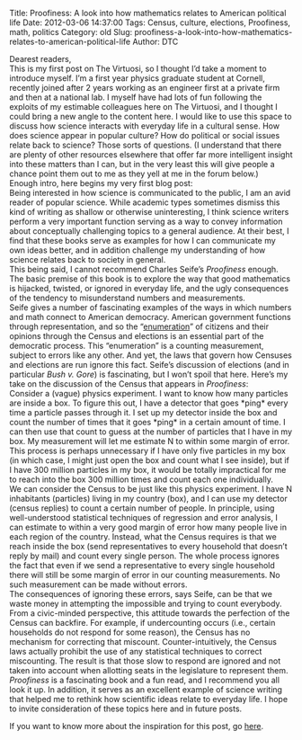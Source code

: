Title: Proofiness: A look into how mathematics relates to American political life
Date: 2012-03-06 14:37:00
Tags: Census, culture, elections, Proofiness, math, politics
Category: old
Slug: proofiness-a-look-into-how-mathematics-relates-to-american-political-life
Author: DTC

<div dir="ltr" style="text-align: left;" trbidi="on"><div class="MsoNormal" style="margin-bottom: 0.0001pt;">
</div><div class="MsoNormal" style="margin-bottom: 0.0001pt;">Dearest readers,</div><div class="MsoNormal" style="margin-bottom: 0.0001pt;"><span style="font-size: 100%;">
</span></div><div class="MsoNormal" style="margin-bottom: 0.0001pt;"><span style="font-size: 100%;">This is my first post on The Virtuosi, so I thought I’d take a moment to introduce myself.  I’m a first year physics graduate student at Cornell, recently joined after 2 years working as an engineer first at a private firm and then at a national lab.  I myself have had lots of fun following the exploits of my estimable colleagues here on The Virtuosi, and I thought I could bring a new angle to the content here.   I would like to use this space to discuss how science interacts with everyday life in a cultural sense.  How does science appear in popular culture?   How do political or social issues relate back to science?  Those sorts of questions.  (I understand that there are plenty of other resources elsewhere that offer far more intelligent insight into these matters than I can, but in the very least this will give people a chance point them out to me as they yell at me in the forum below.)</span></div><div class="MsoNormal" style="margin-bottom: 0.0001pt;"><o:p> </o:p></div><div class="MsoNormal" style="margin-bottom: 0.0001pt;">
</div><div class="MsoNormal" style="margin-bottom: 0.0001pt;">Enough intro, here begins my very first blog post:</div><div class="MsoNormal" style="margin-bottom: 0.0001pt;"><o:p> </o:p></div><div class="MsoNormal" style="margin-bottom: 0.0001pt;">
</div><div class="MsoNormal" style="margin-bottom: 0.0001pt;">Being interested in how science is communicated to the public, I am an avid reader of popular science.   While academic types sometimes dismiss this kind of writing as shallow or otherwise uninteresting, I think science writers perform a very important function serving as a way to convey information about conceptually challenging topics to a general audience.   At their best, I find that these books serve as examples for how I can communicate my own ideas better, and in addition challenge my understanding of how science relates back to society in general.</div><div class="MsoNormal" style="margin-bottom: 0.0001pt;"></div><a name='more'></a>
<div class="MsoNormal" style="margin-bottom: 0.0001pt;">This being said, I cannot recommend Charles Seife’s <i>Proofiness</i> enough.  The basic premise of this book is to explore the way that good mathematics is hijacked, twisted, or ignored in everyday life, and the ugly consequences of the tendency to misunderstand numbers and measurements.</div><div class="MsoNormal" style="margin-bottom: 0.0001pt;">
</div><div class="MsoNormal" style="margin-bottom: 0.0001pt;"><o:p> </o:p></div><div class="MsoNormal" style="margin-bottom: 0.0001pt;">Seife gives a number of fascinating examples of the ways in which numbers and math connect to American democracy.   American government functions through representation, and so the “<a href="http://www.archives.gov/exhibits/charters/constitution_transcript.html">enumeration</a>” of citizens and their opinions through the Census and elections is an essential part of the democratic process.  This “enumeration” is a counting measurement, subject to errors like any other.   And yet, the laws that govern how Censuses and elections are run ignore this fact.  Seife’s discussion of elections (and in particular <i>Bush v. Gore</i>) is fascinating, but I won’t spoil that here.   Here’s my take on the discussion of the Census that appears in <i>Proofiness</i>:</div><div class="MsoNormal" style="margin-bottom: 0.0001pt;">
</div><div class="MsoNormal" style="margin-bottom: 0.0001pt;"><o:p> </o:p></div><div class="MsoNormal" style="margin-bottom: 0.0001pt;">Consider a (vague) physics experiment.   I want to know how many particles are inside a box.  To figure this out, I have a detector that goes *ping* every time a particle passes through it.  I set up my detector inside the box and count the number of times that it goes *ping* in a certain amount of time.  I can then use that count to guess at the number of particles that I have in my box.   My measurement will let me estimate N to within some margin of error.  This process is perhaps unnecessary if I have only five particles in my box (in which case, I might just open the box and count what I see inside), but if I have 300 million particles in my box, it would be totally impractical for me to reach into the box 300 million times and count each one individually.</div><div class="MsoNormal" style="margin-bottom: 0.0001pt;">
</div><div class="MsoNormal" style="margin-bottom: 0.0001pt;"><o:p> </o:p></div><div class="MsoNormal" style="margin-bottom: 0.0001pt;">We can consider the Census to be just like this physics experiment.   I have N inhabitants (particles) living in my country (box), and I can use my detector (census replies) to count a certain number of people.  In principle, using well-understood statistical techniques of regression and error analysis, I can estimate to within a very good margin of error how many people live in each region of the country.   Instead, what the Census requires is that we reach inside the box (send representatives to every household that doesn’t reply by mail) and count every single person.   The whole process ignores the fact that even if we send a representative to every single household there will still be some margin of error in our counting measurements.   No such measurement can be made without errors.  </div><div class="MsoNormal" style="margin-bottom: 0.0001pt;">
</div><div class="MsoNormal" style="margin-bottom: 0.0001pt;"><o:p> </o:p></div><div class="MsoNormal" style="margin-bottom: 0.0001pt;">The consequences of ignoring these errors, says Seife, can be that we waste money in attempting the impossible and trying to count everybody.  From a civic-minded perspective, this attitude towards the perfection of the Census can backfire.  For example, if undercounting occurs (i.e., certain households do not respond for some reason), the Census has no mechanism for correcting that miscount.   Counter-intuitively, the Census laws actually prohibit the use of any statistical techniques to correct miscounting.   The result is that those slow to respond are ignored and not taken into account when allotting seats in the legislature to represent them.</div><div class="MsoNormal" style="margin-bottom: 0.0001pt;">
</div><div class="MsoNormal" style="margin-bottom: 0.0001pt;"><o:p> </o:p></div><i>Proofiness</i> is a fascinating book and a fun read, and I recommend you all look it up.  In addition, it serves as an excellent example of science writing that helped me to rethink how scientific ideas relate to everyday life.  I hope to invite consideration of these topics here and in future posts.

If you want to know more about the inspiration for this post, go <a href="http://journalism.nyu.edu/faculty/charles-seife/">here</a>.</div>

